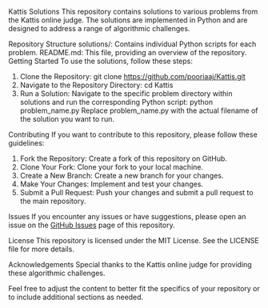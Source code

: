 Kattis Solutions
This repository contains solutions to various problems from the Kattis online judge. The solutions are implemented in Python and are designed to address a range of algorithmic challenges.

Repository Structure
solutions/: Contains individual Python scripts for each problem.
README.md: This file, providing an overview of the repository.
Getting Started
To use the solutions, follow these steps:

1. Clone the Repository:
git clone https://github.com/pooriaaj/Kattis.git
2. Navigate to the Repository Directory:
cd Kattis
3. Run a Solution:
Navigate to the specific problem directory within solutions and run the corresponding Python script:
python problem_name.py
Replace problem_name.py with the actual filename of the solution you want to run.

Contributing
If you want to contribute to this repository, please follow these guidelines:

1. Fork the Repository: Create a fork of this repository on GitHub.
2. Clone Your Fork: Clone your fork to your local machine.
3. Create a New Branch: Create a new branch for your changes.
4. Make Your Changes: Implement and test your changes.
5. Submit a Pull Request: Push your changes and submit a pull request to the main repository.

Issues
If you encounter any issues or have suggestions, please open an issue on the [GitHub Issues](https://github.com/pooriaaj/Kattis/issues) page of this repository.

License
This repository is licensed under the MIT License. See the LICENSE file for more details.

Acknowledgements
Special thanks to the Kattis online judge for providing these algorithmic challenges.

Feel free to adjust the content to better fit the specifics of your repository or to include additional sections as needed.
